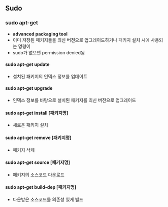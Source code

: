 ## Sudo

### sudo apt-get

- **advanced packaging tool**
- 이미 저장된 패키지들을 최신 버전으로 업그레이드하거나 패키지 설치 시에 사용되는 명령어
- sudo가 없으면 permission denied됨

#### sudo apt-get update

- 설치된 패키지의 인덱스 정보를 업데이트

#### sudo apt-get upgrade

- 인덱스 정보를 바탕으로 설치된 패키지를 최신 버전으로 업그레이드

#### sudo apt-get install [패키지명]

- 새로운 패키지 설치

#### sudo apt-get remove [패키지명]

- 패키지 삭제

#### sudo apt-get source [패키지명]

- 패키지의 소스코드 다운로드

#### sudo apt-get build-dep [패키지명]

- 다운받은 소스코드를 의존성 있게 빌드
